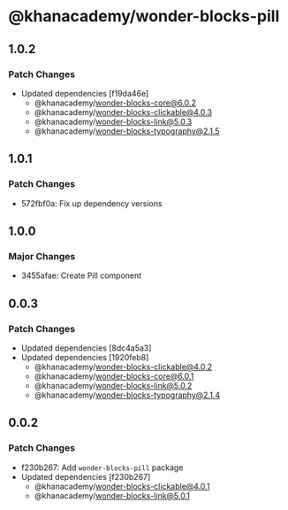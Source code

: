 # @khanacademy/wonder-blocks-pill

## 1.0.2

### Patch Changes

-   Updated dependencies [f19da46e]
    -   @khanacademy/wonder-blocks-core@6.0.2
    -   @khanacademy/wonder-blocks-clickable@4.0.3
    -   @khanacademy/wonder-blocks-link@5.0.3
    -   @khanacademy/wonder-blocks-typography@2.1.5

## 1.0.1

### Patch Changes

-   572fbf0a: Fix up dependency versions

## 1.0.0

### Major Changes

-   3455afae: Create Pill component

## 0.0.3

### Patch Changes

-   Updated dependencies [8dc4a5a3]
-   Updated dependencies [1920feb8]
    -   @khanacademy/wonder-blocks-clickable@4.0.2
    -   @khanacademy/wonder-blocks-core@6.0.1
    -   @khanacademy/wonder-blocks-link@5.0.2
    -   @khanacademy/wonder-blocks-typography@2.1.4

## 0.0.2

### Patch Changes

-   f230b267: Add `wonder-blocks-pill` package
-   Updated dependencies [f230b267]
    -   @khanacademy/wonder-blocks-clickable@4.0.1
    -   @khanacademy/wonder-blocks-link@5.0.1
